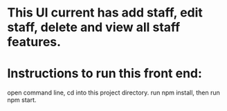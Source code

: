 # This UI current has add staff, edit staff, delete and view all staff features.

# Instructions to run this front end:

open command line, cd into this project directory.
run npm install, then run npm start.
